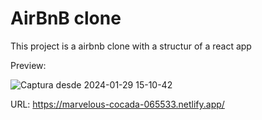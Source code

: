 # AirBnB clone

This project is a airbnb clone with a structur of a react app

Preview:


![Captura desde 2024-01-29 15-10-42](https://github.com/FacundoUG/airbnb_clone/assets/71556057/fb452b07-b1d3-43a0-badb-3fe3ebacfb7c)



URL: https://marvelous-cocada-065533.netlify.app/
